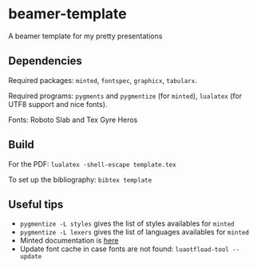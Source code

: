 # beamer-template
A beamer template for my pretty presentations

## Dependencies
Required packages: `minted`, `fontspec`, `graphicx`, `tabularx`.

Required programs: `pygments` and  `pygmentize` (for `minted`), `lualatex` (for UTF8 support and nice fonts).

Fonts: Roboto Slab and Tex Gyre Heros

## Build
For the PDF: `lualatex -shell-escape template.tex`

To set up the bibliography: `bibtex template`

## Useful tips
* `pygmentize -L styles` gives the list of styles availables for `minted`
* `pygmentize -L lexers` gives the list of languages availables for `minted`
* Minted documentation is [here](https://github.com/gpoore/minted/blob/master/source/minted.pdf)
* Update font cache in case fonts are not found: `luaotfload-tool --update`
